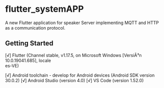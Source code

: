 # flutter_systemAPP

A new Flutter application for speaker Server implementing MQTT and HTTP as a communication protocol.

## Getting Started

[√] Flutter (Channel stable, v1.17.5, on Microsoft Windows [VersiÃ³n 10.0.19041.685], locale     
    es-VE)

[√] Android toolchain - develop for Android devices (Android SDK version 30.0.2)
[√] Android Studio (version 4.0)
[√] VS Code (version 1.52.0)
